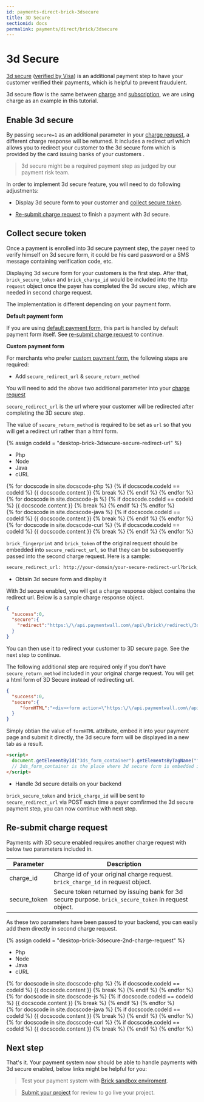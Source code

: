 ```yaml
---
id: payments-direct-brick-3dsecure
title: 3D Secure
sectionid: docs
permalink: payments/direct/brick/3dsecure
---
```


# 3d Secure 

[3d secure](http://www.mastercard.com/gateway/implementation_guides/3D-Secure.html) ([verified by Visa](https://www.visaeurope.com/making-payments/verified-by-visa/)) is an additional payment step to have your customer verified their payments, which is helpful to prevent fraudulent. 

3d secure flow is the same between [charge](/payments/direct/brick/charge) and [subscription](/payments/direct/brick/subscription), we are using charge as an example in this tutorial. 

## Enable 3d secure

By passing ```secure=1``` as an additional parameter in your [charge request](/payments/direct/brick/charge#charge-request), a different charge response will be returned. It includes a redirect url which allows you to redirect your customer to the 3d secure form which is provided by the card issuing banks of your customers .

> 3d secure might be a required payment step as judged by our payment risk team. 

In order to implement 3d secure feature, you will need to do following adjustments:

* Display 3d secure form to your customer and [collect secure token](#collect-secure-token).

* [Re-submit charge request](#re-submit-charge-request) to finish a payment with 3d secure.


## Collect secure token

Once a payment is enrolled into 3d secure payment step, the payer need to verify himself on 3d secure form, it could be his card password or a SMS message containing verification code, etc. 

Displaying 3d secure form for your customers is the first step. After that, ```brick_secure_token``` and ```brick_charge_id``` would be included into the http ```request``` object once the payer has completed the 3d secure step, which are needed in second charge request.

The implementation is different depending on your payment form.

**Default payment form**

If you are using [default payment form](/payments/direct/brick/create-form#tokenize-payment-details-with-default-form), this part is handled by default payment form itself. See [re-submit charge request](#re-submit-charge-request) to continue.

**Custom payment form**

For merchants who prefer [custom payment form](/payments/direct/brick/create-form#tokenize-payment-details-with-your-own-form), the following steps are required:

* Add ```secure_redirect_url``` & ```secure_return_method``` 

You will need to add the above two additional parameter into your [charge request](/payments/direct/brick/charge#charge-request)

```secure_redirect_url``` is the url where your customer will be redirected after completing the 3D secure step. 

The value of ```secure_return_method``` is required to be set as ```url``` so that you will get a redirect url rather than a html form.

{% assign codeId = "desktop-brick-3dsecure-secure-redirect-url" %}
<div class="docs-code" id="{{ codeId }}">
  <ul class="docs-code-tabs">
    <li>
      <a class="docs-code-tabs__tab is-active" lang="php">Php</a>
    </li>
    <li>
      <a class="docs-code-tabs__tab" lang="js">Node</a>
    </li>
    <li>
      <a class="docs-code-tabs__tab" lang="java">Java</a>
    </li>
    <li>
      <a class="docs-code-tabs__tab" lang="curl">cURL</a>
    </li>
  </ul>
  <div class="docs-code-tabs__body js-lang-php is-active">
    {% for docscode in site.docscode-php %}
    {% if docscode.codeId == codeId %}
    {{ docscode.content }}
    {% break %}
    {% endif %}
    {% endfor %}
  </div>
  <div class="docs-code-tabs__body js-lang-js">
    {% for docscode in site.docscode-js %}
    {% if docscode.codeId == codeId %}
    {{ docscode.content }}
    {% break %}
    {% endif %}
    {% endfor %}
  </div>
  <div class="docs-code-tabs__body js-lang-java">
    {% for docscode in site.docscode-java %}
    {% if docscode.codeId == codeId %}
    {{ docscode.content }}
    {% break %}
    {% endif %}
    {% endfor %}
  </div>
  <div class="docs-code-tabs__body js-lang-curl">
    {% for docscode in site.docscode-curl %}
    {% if docscode.codeId == codeId %}
    {{ docscode.content }}
    {% break %}
    {% endif %}
    {% endfor %}
  </div>
</div>

```brick_fingerprint``` and ```brick_token``` of the original request should be embedded into ```secure_redirect_url```, so that they can be subsequently passed into the second charge request. Here is a sample:

```html
secure_redirect_url: http://your-domain/your-secure-redirect-url?brick_token=ot_4ca5cbda3d4af3444759e4934dd25717&brick_fingerprint=satiO3yvBDuPMEZUJep4vKuqVav5VxAT
```

* Obtain 3d secure form and display it

With 3d secure enabled, you will get a charge response object contains the redirect url. Below is a sample charge response object.

```json
{
  "success":0,
  "secure":{
    "redirect":"https:\/\/api.paymentwall.com\/api\/brick\/redirect\/3ds\/fe989d17-5632-11e7-bfd3-002590852bf4\/44ea915ab53d78f96b3dd485e7a5f8d2441572876f7a2eb88f5101cb197adcc9"
  }
}
```

You can then use it to redirect your customer to 3D secure page. See the next step to continue.

The following additional step are required only if you don't have ```secure_return_method``` included in your original charge request. You will get a html form of 3D Secure instead of redirecting url.

```json
{
  "success":0,
  "secure":{
     "formHTML":"<div><form action=\"https:\/\/api.paymentwall.com\/api\/brick\/secure-test-bank-page?public_key=t_a93db6bffafdda5c57ab48296fdbba\" method=\"POST\"><input type=\"hidden\" name=\"PaReq\" value=\"to_validate_this\"><input type=\"hidden\" name=\"MD\" value=\"t34451493976105_test\"><input type=\"hidden\" name=\"TermUrl\" value=\"https:\/\/api.paymentwall.com\/api\/brick\/secure-payment?public_key=a3dff98c34722f0e130a68e6b4c9da56&secure_redirect_url=http%3A%2F%2Fpaymentwall.com%2Fbrick%2F3dsecure%3Fbrick_token%3Dot_4ca5cbda3d4af3444759e4934dd25717%26brick_fingerprint%3DsatiO3yvBDuPMEZUJep4vKuqVav5VxAT\"><\/form><\/div>"
  }
}
```

Simply obtian the value of ```formHTML``` attribute, embed it into your payment page and submit it directly, the 3d secure form will be displayed in a new tab as a result.

```html
<script>
  document.getElementById("3ds_form_container").getElementsByTagName("form")[0].submit();
  // 3ds_form_container is the place where 3d secure form is embedded in
</script>
```

* Handle 3d secure details on your backend

```brick_secure_token``` and ```brick_charge_id``` will be sent to ```secure_redirect_url``` via POST each time a payer comfirmed the 3d secure payment step, you can now continue with next step.

## Re-submit charge request

Payments with 3D secure enabled requires another charge request with below two parameters included in.

| Parameter | Description|
| ---|---|
| charge_id | Charge id of your original charge request. ```brick_charge_id``` in request object. |
| secure_token | Secure token returned by issuing bank for 3d secure purpose. ```brick_secure_token``` in request object. |

As these two parameters have been passed to your backend, you can easily add them directly in second charge request.

{% assign codeId = "desktop-brick-3dsecure-2nd-charge-request" %}
<div class="docs-code" id="{{ codeId }}">
  <ul class="docs-code-tabs">
    <li>
      <a class="docs-code-tabs__tab is-active" lang="php">Php</a>
    </li>
    <li>
      <a class="docs-code-tabs__tab" lang="js">Node</a>
    </li>
    <li>
      <a class="docs-code-tabs__tab" lang="java">Java</a>
    </li>
    <li>
      <a class="docs-code-tabs__tab" lang="curl">cURL</a>
    </li>
  </ul>
  <div class="docs-code-tabs__body js-lang-php is-active">
    {% for docscode in site.docscode-php %}
    {% if docscode.codeId == codeId %}
    {{ docscode.content }}
    {% break %}
    {% endif %}
    {% endfor %}
  </div>
  <div class="docs-code-tabs__body js-lang-js">
    {% for docscode in site.docscode-js %}
    {% if docscode.codeId == codeId %}
    {{ docscode.content }}
    {% break %}
    {% endif %}
    {% endfor %}
  </div>
  <div class="docs-code-tabs__body js-lang-java">
    {% for docscode in site.docscode-java %}
    {% if docscode.codeId == codeId %}
    {{ docscode.content }}
    {% break %}
    {% endif %}
    {% endfor %}
  </div>
  <div class="docs-code-tabs__body js-lang-curl">
    {% for docscode in site.docscode-curl %}
    {% if docscode.codeId == codeId %}
    {{ docscode.content }}
    {% break %}
    {% endif %}
    {% endfor %}
  </div>
</div>

## Next step

That's it. Your payment system now should be able to handle payments with 3d secure enabled, below links might be helpful for you:

> Test your payment system with [Brick sandbox enviroment](/payments/direct/brick/sandbox).

> [Submit your project]() for review to go live your project.